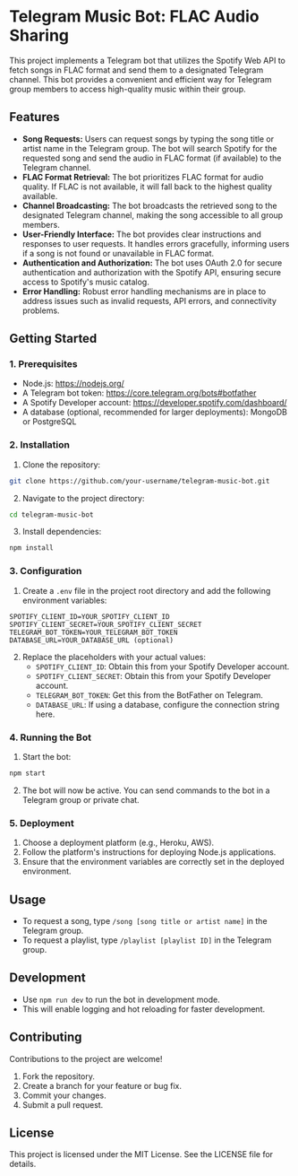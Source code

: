 # Telegram Music Bot: FLAC Audio Sharing

This project implements a Telegram bot that utilizes the Spotify Web API to fetch songs in FLAC format and send them to a designated Telegram channel. This bot provides a convenient and efficient way for Telegram group members to access high-quality music within their group.

## Features

* **Song Requests:** Users can request songs by typing the song title or artist name in the Telegram group. The bot will search Spotify for the requested song and send the audio in FLAC format (if available) to the Telegram channel.
* **FLAC Format Retrieval:** The bot prioritizes FLAC format for audio quality. If FLAC is not available, it will fall back to the highest quality available.
* **Channel Broadcasting:** The bot broadcasts the retrieved song to the designated Telegram channel, making the song accessible to all group members.
* **User-Friendly Interface:** The bot provides clear instructions and responses to user requests. It handles errors gracefully, informing users if a song is not found or unavailable in FLAC format.
* **Authentication and Authorization:** The bot uses OAuth 2.0 for secure authentication and authorization with the Spotify API, ensuring secure access to Spotify's music catalog.
* **Error Handling:** Robust error handling mechanisms are in place to address issues such as invalid requests, API errors, and connectivity problems.

## Getting Started

### 1. Prerequisites

* Node.js:  https://nodejs.org/
* A Telegram bot token: https://core.telegram.org/bots#botfather
* A Spotify Developer account: https://developer.spotify.com/dashboard/
* A database (optional, recommended for larger deployments): MongoDB or PostgreSQL

### 2. Installation

1. Clone the repository:

```bash
git clone https://github.com/your-username/telegram-music-bot.git
```

2. Navigate to the project directory:

```bash
cd telegram-music-bot
```

3. Install dependencies:

```bash
npm install
```

### 3. Configuration

1. Create a `.env` file in the project root directory and add the following environment variables:

```
SPOTIFY_CLIENT_ID=YOUR_SPOTIFY_CLIENT_ID
SPOTIFY_CLIENT_SECRET=YOUR_SPOTIFY_CLIENT_SECRET
TELEGRAM_BOT_TOKEN=YOUR_TELEGRAM_BOT_TOKEN
DATABASE_URL=YOUR_DATABASE_URL (optional)
```

2. Replace the placeholders with your actual values:
    * `SPOTIFY_CLIENT_ID`: Obtain this from your Spotify Developer account.
    * `SPOTIFY_CLIENT_SECRET`: Obtain this from your Spotify Developer account.
    * `TELEGRAM_BOT_TOKEN`:  Get this from the BotFather on Telegram.
    * `DATABASE_URL`:  If using a database, configure the connection string here.

### 4. Running the Bot

1. Start the bot:

```bash
npm start
```

2. The bot will now be active.  You can send commands to the bot in a Telegram group or private chat.

### 5. Deployment

1.  Choose a deployment platform (e.g., Heroku, AWS).
2.  Follow the platform's instructions for deploying Node.js applications.
3.  Ensure that the environment variables are correctly set in the deployed environment. 

## Usage

* To request a song, type `/song [song title or artist name]` in the Telegram group.
* To request a playlist, type `/playlist [playlist ID]` in the Telegram group. 

## Development

* Use `npm run dev` to run the bot in development mode.
* This will enable logging and hot reloading for faster development.

## Contributing

Contributions to the project are welcome! 

1. Fork the repository.
2. Create a branch for your feature or bug fix.
3. Commit your changes.
4. Submit a pull request.

## License

This project is licensed under the MIT License. See the LICENSE file for details.